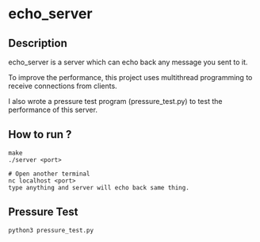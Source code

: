 # echo_server

## Description

echo_server is a server which can echo back any message you sent to it.

To improve the performance, this project uses multithread programming to receive connections from clients.

I also wrote a pressure test program (pressure_test.py) to test the performance of this server.



## How to run ?

```shell=
make
./server <port>

# Open another terminal
nc localhost <port>
type anything and server will echo back same thing.
```

## Pressure Test

```shell=
python3 pressure_test.py
```


